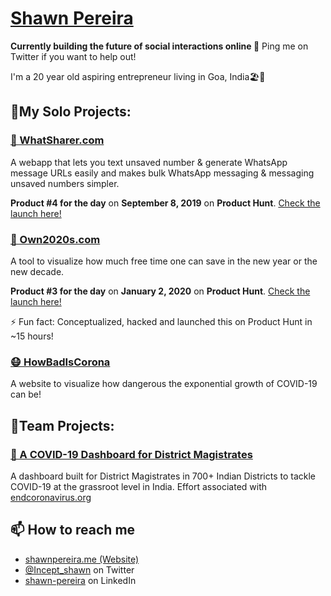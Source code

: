 # [Shawn Pereira](https://shawnpereira.me/)

**Currently building the future of social interactions online 👀** Ping me on Twitter if you want to help out!

I'm a 20 year old aspiring entrepreneur living in Goa, India🏖️🌴


## 🔧My Solo Projects:
### [💬 WhatSharer.com](https://whatsharer.com)
A webapp that lets you text unsaved number & generate WhatsApp message URLs easily and makes bulk WhatsApp messaging & messaging unsaved numbers simpler.

**Product #4 for the day** on **September 8, 2019** on **Product Hunt**. [Check the launch here!](https://www.producthunt.com/posts/whatsappr)

### [🚀 Own2020s.com](https://own2020s.com)
A tool to visualize how much free time one can save in the new year or the new decade.

**Product #3 for the day** on **January 2, 2020** on **Product Hunt**. [Check the launch here!](https://www.producthunt.com/posts/own-the-2020s)

⚡ Fun fact: Conceptualized, hacked and launched this on Product Hunt in ~15 hours!

### [😷 HowBadIsCorona](https://howbadiscorona.netlify.app/)
A website to visualize how dangerous the exponential growth of COVID-19 can be!

## 🤝Team Projects:
### [🏥 A COVID-19 Dashboard for District Magistrates](https://outbreakcontrolroom.com/)
A dashboard built for District Magistrates in 700+ Indian Districts to tackle COVID-19 at the grassroot level in India. Effort associated with [endcoronavirus.org](https://www.endcoronavirus.org/)

## 📫 How to reach me
- [shawnpereira.me (Website)](https://shawnpereira.me/)
- [@Incept_shawn](https://twitter.com/Incept_shawn) on Twitter
- [shawn-pereira](https://www.linkedin.com/in/shawn-pereira/) on LinkedIn

<img src="https://hitcounter.pythonanywhere.com/count/tag.svg?url=https%3A%2F%2Fgithub.com%2Frecurshawn" alt="Hits" style="display: none;">
<!--
**recurshawn/recurshawn** is a ✨ _special_ ✨ repository because its `README.md` (this file) appears on your GitHub profile.

Here are some ideas to get you started:

- 🔭 I’m currently working on ...
- 🌱 I’m currently learning ...
- 👯 I’m looking to collaborate on ...
- 🤔 I’m looking for help with ...
- 💬 Ask me about ...
- 📫 How to reach me: ...
- 😄 Pronouns: ...
- ⚡ Fun fact: ...
-->
